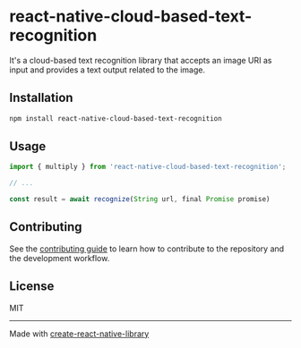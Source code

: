 # react-native-cloud-based-text-recognition

It's a cloud-based text recognition library that accepts an image URI as input and provides a text output related to the image.

## Installation

```sh
npm install react-native-cloud-based-text-recognition
```

## Usage

```js
import { multiply } from 'react-native-cloud-based-text-recognition';

// ...

const result = await recognize(String url, final Promise promise)
```

## Contributing

See the [contributing guide](CONTRIBUTING.md) to learn how to contribute to the repository and the development workflow.

## License

MIT

---

Made with [create-react-native-library](https://github.com/callstack/react-native-builder-bob)
